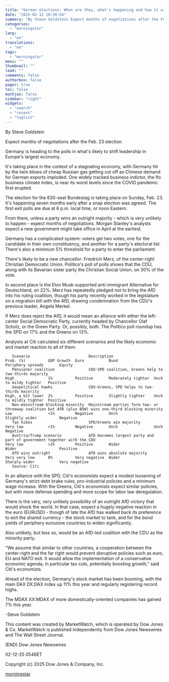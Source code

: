 ```yaml
---
title: "German elections: When are they, what's happening and how it will impact markets"
date: "2025-02-12 18:50:54"
summary: "By Steve Goldstein Expect months of negotiations after the Feb. 23 election Germany is heading to the polls in what's likely to shift leadership in Europe's largest economy. It's taking place in the context of a stagnating economy, with Germany hit by the twin blows of cheap Russian gas getting..."
categories:
  - "morningstar"
lang:
  - "en"
translations:
  - "en"
tags:
  - "morningstar"
menu: ""
thumbnail: ""
lead: ""
comments: false
authorbox: false
pager: true
toc: false
mathjax: false
sidebar: "right"
widgets:
  - "search"
  - "recent"
  - "taglist"
---
```


By Steve Goldstein

Expect months of negotiations after the Feb. 23 election

Germany is heading to the polls in what's likely to shift leadership in Europe's largest economy.

It's taking place in the context of a stagnating economy, with Germany hit by the twin blows of cheap Russian gas getting cut off as Chinese demand for German exports imploded. One widely tracked business indictor, the Ifo business climate index, is near its worst levels since the COVID pandemic first erupted.

The election for the 630-seat Bundestag is taking place on Sunday, Feb. 23. It's happening seven months early after a snap election was agreed. The first exit polls are due at 6 p.m. local time, or noon Eastern.

From there, unless a party wins an outright majority - which is very unlikely to happen - expect months of negotiations. Morgan Stanley's analysts expect a new government might take office in April at the earliest.

Germany has a complicated system: voters get two votes, one for the candidate in their own constituency, and another for a party's electoral list. There's also a minimum 5% threshold for a party to enter the parliament.

There's likely to be a new chancellor: Friedrich Merz, of the center-right Christian Democratic Union. Politico's poll of polls shows that the CDU, along with its Bavarian sister party the Christian Social Union, on 30% of the vote.

In second place is the Elon Musk-supported anti-immigrant Alternative for Deutschland, on 22%. Merz has repeatedly pledged not to bring the AfD into his ruling coalition, though his party recently worked in the legislature on a migration bill with the AfD, drawing condemnation from the CDU's previous leader, Angela Merkel.

If Merz does reject the AfD, it would mean an alliance with either the left-center Social Democratic Party, currently headed by Chancellor Olaf Scholz, or the Green Party. Or, possibly, both. The Politico poll roundup has the SPD on 17% and the Greens on 13%.

Analysts at Citi calculated six different scenarios and the likely economic and market reaction to all of them.

```
   Scenario                          Description                                                                                             Prob. (%)          GDP Growth  Euro           Bund                Periphery spreads       Equity 
   Pensioner coalition               CDU-SPD coalition, Greens help to two-thirds majority                                                   High               1%          Positive       Moderately tighter  Unch to mildy tighter   Positive 
   Geopolitical hawks                CDU-Greens, SPD helps to two-thirds majority                                                            High, a bit lower  2%          Positive       Slightly tighter    Unch to mildly tighter  Positive 
   Non-mainstream blocking minority  Mainstream parties form two- or threeway coalition but AfD (plus BSW) wins one-third blocking minority  Low                <1%         Negative       Unch                Slightly wider          Negative 
   Tax hikes                         SPD/Greens win majority                                                                                 Very low           <1%         Negative       Unch                Unch                    Negative 
   Austria/Trump scenario            AfD becomes largest party and part of government together with the CDU                                  Very low           >2%         Positive       Wider               Wider                   Positive 
   AfD wins outright                 AfD wins absolute majority                                                                              Very very low      0%          Very negative  Wider               Sharply wider           Very negative 
   Source: Citi 
```

In an alliance with the SPD, Citi's economists expect a modest loosening of Germany's strict debt brake rules, pro-industrial policies and a minimum wage increase. With the Greens, Citi's economists expect similar policies, but with more defense spending and more scope for labor law deregulation.

There is the very, very unlikely possibility of an outright AfD victory that would shock the world. In that case, expect a hugely negative reaction in the euro (EURUSD) - though of late the AfD has walked back its preference to exit the shared currency - the stock market to tank, and for the bond yields of periphery eurozone countries to widen significantly.

Also unlikely, but less so, would be an AfD-led coalition with the CDU as the minority party.

"We assume that similar to other countries, a cooperation between the center-right and the far right would prevent disruptive policies such as euro, EU and NATO exit. It would allow the implementation of a conservative economic agenda, in particular tax cuts, potentially boosting growth," said Citi's economists.

Ahead of the election, Germany's stock market has been booming, with the main DAX DX:DAX index up 11% this year and regularly registering record highs.

The MDAX XX:MDAX of more domestically-oriented companies has gained 7% this year.

-Steve Goldstein

This content was created by MarketWatch, which is operated by Dow Jones & Co. MarketWatch is published independently from Dow Jones Newswires and The Wall Street Journal.

(END) Dow Jones Newswires

02-12-25 0546ET

Copyright (c) 2025 Dow Jones & Company, Inc.

[morningstar](https://www.morningstar.com/news/marketwatch/20250212188/german-elections-when-are-they-whats-happening-and-how-it-will-impact-markets)
